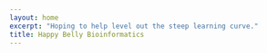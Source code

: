 ```yaml
---
layout: home
excerpt: "Hoping to help level out the steep learning curve."
title: Happy Belly Bioinformatics
---
```

